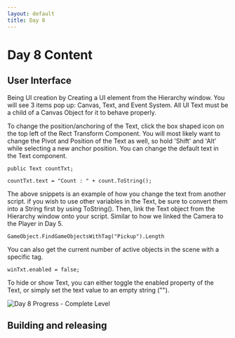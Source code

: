 ```yaml
---
layout: default
title: Day 8
---
```


# Day 8 Content

## User Interface

Being UI creation by Creating a UI element from the Hierarchy window. You will see 3 items pop up: Canvas, Text, and Event System. All UI Text must be a child of a Canvas Object for it to behave properly.

To change the position/anchoring of the Text, click the box shaped icon on the top left of the Rect Transform Component. You will most likely want to change the Pivot and Position of the Text as well, so hold 'Shift' and 'Alt' while selecting a new anchor position. You can change the default text in the Text component.

```
public Text countTxt;

countTxt.text = "Count : " + count.ToString();
```

The above snippets is an example of how you change the text from another script. if you wish to use other variables in the Text, be sure to convert them into a String first by using ToString(). Then, link the Text object from the Hierarchy window onto your script. Similar to how we linked the Camera to the Player in Day 5.

```
GameObject.FindGameObjectsWithTag("Pickup").Length
```

You can also get the current number of active objects in the scene with a specific tag.

```
winTxt.enabled = false;
```

To hide or show Text, you can either toggle the enabled property of the Text, or simply set the text value to an empty string ("").

![Day 8 Progress - Complete Level](/30days-unity2d/images/Day8_1.gif)

## Building and releasing

